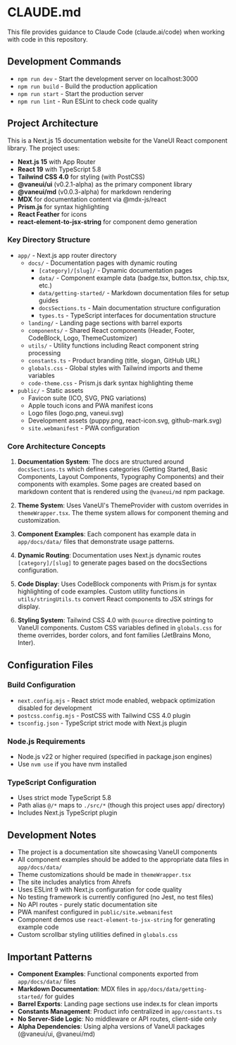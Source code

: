 # CLAUDE.md

This file provides guidance to Claude Code (claude.ai/code) when working with code in this repository.

## Development Commands

- `npm run dev` - Start the development server on localhost:3000
- `npm run build` - Build the production application
- `npm run start` - Start the production server
- `npm run lint` - Run ESLint to check code quality

## Project Architecture

This is a Next.js 15 documentation website for the VaneUI React component library. The project uses:

- **Next.js 15** with App Router
- **React 19** with TypeScript 5.8
- **Tailwind CSS 4.0** for styling (with PostCSS)
- **@vaneui/ui** (v0.2.1-alpha) as the primary component library
- **@vaneui/md** (v0.0.3-alpha) for markdown rendering
- **MDX** for documentation content via @mdx-js/react
- **Prism.js** for syntax highlighting
- **React Feather** for icons
- **react-element-to-jsx-string** for component demo generation

### Key Directory Structure

- `app/` - Next.js app router directory
  - `docs/` - Documentation pages with dynamic routing
    - `[category]/[slug]/` - Dynamic documentation pages
    - `data/` - Component example data (badge.tsx, button.tsx, chip.tsx, etc.)
    - `data/getting-started/` - Markdown documentation files for setup guides
    - `docsSections.ts` - Main documentation structure configuration
    - `types.ts` - TypeScript interfaces for documentation structure
  - `landing/` - Landing page sections with barrel exports
  - `components/` - Shared React components (Header, Footer, CodeBlock, Logo, ThemeCustomizer)
  - `utils/` - Utility functions including React component string processing
  - `constants.ts` - Product branding (title, slogan, GitHub URL)
  - `globals.css` - Global styles with Tailwind imports and theme variables
  - `code-theme.css` - Prism.js dark syntax highlighting theme
- `public/` - Static assets
  - Favicon suite (ICO, SVG, PNG variations)
  - Apple touch icons and PWA manifest icons
  - Logo files (logo.png, vaneui.svg)
  - Development assets (puppy.png, react-icon.svg, github-mark.svg)
  - `site.webmanifest` - PWA configuration

### Core Architecture Concepts

1. **Documentation System**: The docs are structured around `docsSections.ts` which defines categories (Getting Started, Basic Components, Layout Components, Typography Components) and their components with examples. Some pages are created based on markdown content that is rendered using the `@vaneui/md` npm package.

2. **Theme System**: Uses VaneUI's ThemeProvider with custom overrides in `themeWrapper.tsx`. The theme system allows for component theming and customization.

3. **Component Examples**: Each component has example data in `app/docs/data/` files that demonstrate usage patterns.

4. **Dynamic Routing**: Documentation uses Next.js dynamic routes `[category]/[slug]` to generate pages based on the docsSections configuration.

5. **Code Display**: Uses CodeBlock components with Prism.js for syntax highlighting of code examples. Custom utility functions in `utils/stringUtils.ts` convert React components to JSX strings for display.

6. **Styling System**: Tailwind CSS 4.0 with `@source` directive pointing to VaneUI components. Custom CSS variables defined in `globals.css` for theme overrides, border colors, and font families (JetBrains Mono, Inter).

## Configuration Files

### Build Configuration
- `next.config.mjs` - React strict mode enabled, webpack optimization disabled for development
- `postcss.config.mjs` - PostCSS with Tailwind CSS 4.0 plugin
- `tsconfig.json` - TypeScript strict mode with Next.js plugin

### Node.js Requirements
- Node.js v22 or higher required (specified in package.json engines)
- Use `nvm use` if you have nvm installed

### TypeScript Configuration
- Uses strict mode TypeScript 5.8
- Path alias `@/*` maps to `./src/*` (though this project uses app/ directory)
- Includes Next.js TypeScript plugin

## Development Notes

- The project is a documentation site showcasing VaneUI components
- All component examples should be added to the appropriate data files in `app/docs/data/`
- Theme customizations should be made in `themeWrapper.tsx`
- The site includes analytics from Ahrefs
- Uses ESLint 9 with Next.js configuration for code quality
- No testing framework is currently configured (no Jest, no test files)
- No API routes - purely static documentation site
- PWA manifest configured in `public/site.webmanifest`
- Component demos use `react-element-to-jsx-string` for generating example code
- Custom scrollbar styling utilities defined in `globals.css`

## Important Patterns

- **Component Examples**: Functional components exported from `app/docs/data/` files
- **Markdown Documentation**: MDX files in `app/docs/data/getting-started/` for guides
- **Barrel Exports**: Landing page sections use index.ts for clean imports
- **Constants Management**: Product info centralized in `app/constants.ts`
- **No Server-Side Logic**: No middleware or API routes, client-side only
- **Alpha Dependencies**: Using alpha versions of VaneUI packages (@vaneui/ui, @vaneui/md)